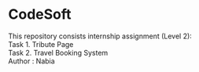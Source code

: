 # CodeSoft
This repository consists internship assignment (Level 2):
<br>
Task 1. Tribute Page
<br>
Task 2. Travel Booking System
<br>
Author : Nabia
